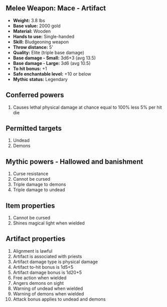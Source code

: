 ## Melee Weapon: Mace - Artifact

- **Weight:**                 3.8 lbs
- **Base value:**             2000 gold
- **Material:**               Wooden
- **Hands to use:**           Single-handed
- **Skill:**                  Bludgeoning weapon
- **Throw distance:**         5'
- **Quality:**                Elite (triple base damage)
- **Base damage - Small:**    3d6+3 (avg 13.5)
- **Base damage - Large:**    3d6 (avg 10.5)
- **To hit bonus:**           +1
- **Safe enchantable level:** +10 or below
- **Mythic status:**          Legendary

## Conferred powers
1. Causes lethal physical damage at chance equal to 100% less 5% per hit die

## Permitted targets
1. Undead
2. Demons

## Mythic powers - Hallowed and banishment
1. Curse resistance
2. Cannot be cursed
3. Triple damage to demons
4. Triple damage to undead

## Item properties
1. Cannot be cursed
2. Shines magical light when wielded

## Artifact properties
1. Alignment is lawful
2. Artifact is associated with priests
3. Artifact damage type is physical damage
4. Artifact to-hit bonus is 1d5+5
5. Artifact damage bonus is 1d20+5
6. Free action when wielded
7. Angers demons on sight
8. Warning of undead when wielded
9. Warning of demons when wielded
10. Attack bonus applies to undead and demons
